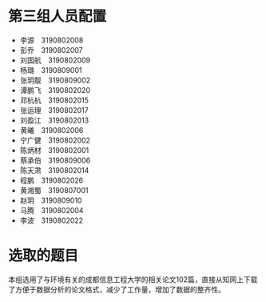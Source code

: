 # 第三组人员配置
- 李源 3190802008
- 彭乔 3190802007
- 刘国航 3190802009
- 杨璐 3190809001
- 张玥靓 3190809002
- 谭鹏飞 3190802020
- 邓杭杭 3190802015
- 张运理 3190802017
- 刘盈江 3190802013
- 黄曦 3190802006
- 宁广健 3190802002
- 陈炳材 3190802001
- 蔡承伯 3190809006
- 陈天肃 3190802014
- 程鹏 3190802026
- 黄湘蜀 3190807001
- 赵玥 3190809010
- 马腾 3190802004
- 李波 3190802022


# 选取的题目
本组选用了与环境有关的成都信息工程大学的相关论文102篇，直接从知网上下载了方便于数据分析的论文格式，减少了工作量，增加了数据的整齐性。
